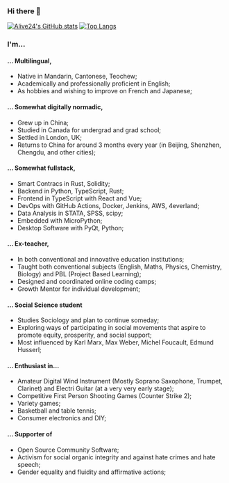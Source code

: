 ### Hi there 👋
[![Alive24's GitHub stats](https://github-readme-stats.vercel.app/api?username=Alive24&hide_rank=true&theme=transparent)](https://github.com/anuraghazra/github-readme-stats)
[![Top Langs](https://github-readme-stats.vercel.app/api/top-langs/?username=Alive24)](https://github.com/anuraghazra/github-readme-stats)
### I'm... 

#### ... Multilingual,
- Native in Mandarin, Cantonese, Teochew;
- Academically and professionally proficient in English;
- As hobbies and wishing to improve on French and Japanese;

#### ... Somewhat digitally normadic,
- Grew up in China;
- Studied in Canada for undergrad and grad school;
- Settled in London, UK;
- Returns to China for around 3 months every year (in Beijing, Shenzhen, Chengdu, and other cities);

#### ... Somewhat fullstack,
- Smart Contracs in Rust, Solidity;
- Backend in Python, TypeScript, Rust;
- Frontend in TypeScript with React and Vue;
- DevOps with GitHub Actions, Docker, Jenkins, AWS, 4everland;
- Data Analysis in STATA, SPSS, scipy;
- Embedded with MicroPython;
- Desktop Software with PyQt, Python;

#### ... Ex-teacher,
- In both conventional and innovative education institutions;
- Taught both conventional subjects (English, Maths, Physics, Chemistry, Biology) and PBL (Project Based Learning);
- Designed and coordinated online coding camps;
- Growth Mentor for individual development;

#### ... Social Science student
- Studies Sociology and plan to continue someday;
- Exploring ways of participating in social movements that aspire to promote equity, prosperity, and social support;
- Most influenced by Karl Marx, Max Weber, Michel Foucault, Edmund Husserl;

#### ... Enthusiast in...
- Amateur Digital Wind Instrument (Mostly Soprano Saxophone, Trumpet, Clarinet) and Electri Guitar (at a very very early stage);
- Competitive First Person Shooting Games (Counter Strike 2);
- Variety games;
- Basketball and table tennis;
- Consumer electronics and DIY;

#### ... Supporter of
- Open Source Community Software;
- Activism for social organic integrity and against hate crimes and hate speech;
- Gender equality and fluidity and affirmative actions;
